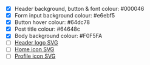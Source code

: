 - [x] Header background, button & font colour: #000046
- [x] Form input background colour: #e6ebf5
- [x] Button hover colour: #64dc78
- [x] Post title colour: #64648c
- [x] Body background colour: #F0F5FA
- [ ] [Header logo SVG](./_assets/title-header-svg.md)
- [ ] [Home icon SVG](./_assets/home-icon-svg.md)
- [ ] [Profile icon SVG](./_assets/profile-icon-svg.md)